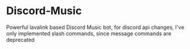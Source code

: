# Discord-Music
Powerful lavalink based Discord Music bot, for discord api changes, I've only implemented slash commands, since message commands are deprecated
